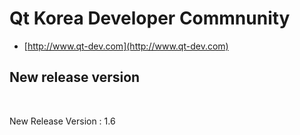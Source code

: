 # Qt Korea Developer Commnunity
- [http://www.qt-dev.com](http://www.qt-dev.com)

## New release version 



<br>

New Release Version : 1.6 <br>

<!--
&nbsp; [English version] <br>
&nbsp;&nbsp;&nbsp;&nbsp;&nbsp;&nbsp; Qt Quick programming book added. <br>

&nbsp; [Korean version] <br>
&nbsp;&nbsp;&nbsp;&nbsp;&nbsp;&nbsp; Qt Quick programming 책 추가 <br>
-->

<br>
<!-- table border=0>
<tr>
<td align=center valign=top height=200>
<img src=http://qt-dev.com/img/book_images/Qt_Quick_eng.jpg width=150> 
<img src=http://qt-dev.com/img/book_images/Qt_Quick_kor.jpg width=150>
&nbsp;
<img src=http://qt-dev.com/skin_board/k_build_home/b_img_add/qt_programming_eng.jpg width=145> 
<img src=http://qt-dev.com/skin_board/k_build_home/b_img_add/qt_programming_kor.jpg width=145>
</td>
</tr>
</table -->
 

<!-- table border=0>
  <tr>
    <td>
    <a href="http://www.incubic-corp.com/sub/edu/edu_sub01.php?sel=1" target="_blank">
    <img src=http://www.qt-dev.com/skin_board/k_build_home/b_img_add/qt-dev_edu_banner_incubic.jpg></a>
    <a href="http://www.incubic-corp.com/sub/edu/edu_sub02.php?sel=2" target="_blank">
    <img src=http://www.qt-dev.com/skin_board/k_build_home/b_img_add/qt-dev_edu_banner_2.jpg></a>  
    <a href="https://www.inflearn.com/course/qt6-프로그래밍-1?inst=9d7b8860" target="_blank">
    <img src="http://www.qt-dev.com/skin_board/k_build_home/b_img_add/qt-dev_edu_banner_online_qt_programming_1.jpg"></a> 
    <a href="https://www.inflearn.com/course/qt6-프로그래밍-2?inst=764cd814" target="_blank">
    <img src="http://www.qt-dev.com/skin_board/k_build_home/b_img_add/qt-dev_edu_banner_online_qt_programming_2.jpg"></a>  
    </td>
  </tr>
</table -->


<b><font size=4>
</font>
</b>
<br><br>
